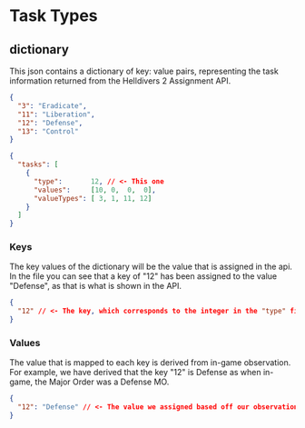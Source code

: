 # Task Types

## dictionary
This json contains a dictionary of key: value pairs, representing the task information returned from the Helldivers 2 
Assignment API.

```json
{
  "3": "Eradicate",
  "11": "Liberation",
  "12": "Defense",
  "13": "Control"
}
```
```json
{
  "tasks": [
    {
      "type":       12, // <- This one
      "values":     [10, 0,  0,  0],
      "valueTypes": [ 3, 1, 11, 12]
    }
  ]
}
```

### Keys
The key values of the dictionary will be the value that is assigned in the api. In the file you can see that a key of 
"12" has been assigned to the value "Defense", as that is what is shown in the API.

```json
{
  "12" // <- The key, which corresponds to the integer in the "type" field above.
}
```

### Values
The value that is mapped to each key is derived from in-game observation. For example, we have derived that the key "12"
is Defense as when in-game, the Major Order was a Defense MO.

```json
{
  "12": "Defense" // <- The value we assigned based off our observations
}
```